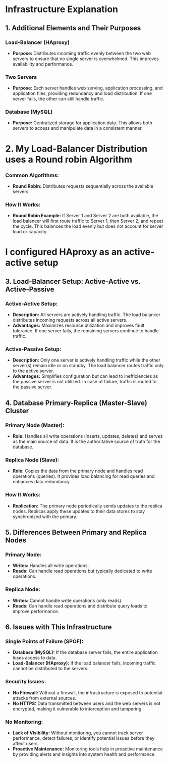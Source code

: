 # Infrastructure Explanation

## 1. Additional Elements and Their Purposes

### Load-Balancer (HAproxy)
- **Purpose:** Distributes incoming traffic evenly between the two web servers to ensure that no single server is overwhelmed. This improves availability and performance.

### Two Servers
- **Purpose:** Each server handles web serving, application processing, and application files, providing redundancy and load distribution. If one server fails, the other can still handle traffic.

### Database (MySQL)
- **Purpose:** Centralized storage for application data. This allows both servers to access and manipulate data in a consistent manner.

# 2. My Load-Balancer Distribution uses a Round robin Algorithm

### Common Algorithms:
- **Round Robin:** Distributes requests sequentially across the available servers.

### How It Works:
- **Round Robin Example:** If Server 1 and Server 2 are both available, the load balancer will first route traffic to Server 1, then Server 2, and repeat the cycle. This balances the load evenly but does not account for server load or capacity.

# I configured HAproxy as an active-active setup

## 3. Load-Balancer Setup: Active-Active vs. Active-Passive

### Active-Active Setup:
- **Description:** All servers are actively handling traffic. The load balancer distributes incoming requests across all active servers.
- **Advantages:** Maximizes resource utilization and improves fault tolerance. If one server fails, the remaining servers continue to handle traffic.

### Active-Passive Setup:
- **Description:** Only one server is actively handling traffic while the other server(s) remain idle or on standby. The load balancer routes traffic only to the active server.
- **Advantages:** Simplifies configuration but can lead to inefficiencies as the passive server is not utilized. In case of failure, traffic is routed to the passive server.

## 4. Database Primary-Replica (Master-Slave) Cluster

### Primary Node (Master):
- **Role:** Handles all write operations (inserts, updates, deletes) and serves as the main source of data. It is the authoritative source of truth for the database.

### Replica Node (Slave):
- **Role:** Copies the data from the primary node and handles read operations (queries). It provides load balancing for read queries and enhances data redundancy.

### How It Works:
- **Replication:** The primary node periodically sends updates to the replica nodes. Replicas apply these updates to their data stores to stay synchronized with the primary.

## 5. Differences Between Primary and Replica Nodes

### Primary Node:
- **Writes:** Handles all write operations.
- **Reads:** Can handle read operations but typically dedicated to write operations.

### Replica Node:
- **Writes:** Cannot handle write operations (only reads).
- **Reads:** Can handle read operations and distribute query loads to improve performance.

## 6. Issues with This Infrastructure

### Single Points of Failure (SPOF):
- **Database (MySQL):** If the database server fails, the entire application loses access to data.
- **Load-Balancer (HAproxy):** If the load balancer fails, incoming traffic cannot be distributed to the servers.

### Security Issues:
- **No Firewall:** Without a firewall, the infrastructure is exposed to potential attacks from external sources.
- **No HTTPS:** Data transmitted between users and the web servers is not encrypted, making it vulnerable to interception and tampering.

### No Monitoring:
- **Lack of Visibility:** Without monitoring, you cannot track server performance, detect failures, or identify potential issues before they affect users.
- **Proactive Maintenance:** Monitoring tools help in proactive maintenance by providing alerts and insights into system health and performance.
